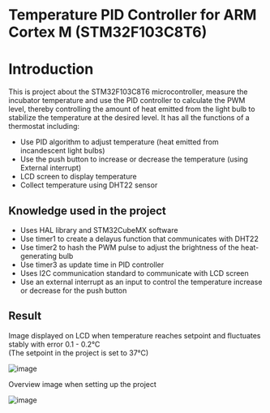# **Temperature PID Controller for ARM Cortex M (STM32F103C8T6)**
# **Introduction**
This is project about the STM32F103C8T6 microcontroller, measure the incubator temperature and use the PID controller to calculate the PWM level, thereby controlling the amount of heat emitted from the light bulb to stabilize the temperature at the desired level. It has all the functions of a thermostat including:
- Use PID algorithm to adjust temperature (heat emitted from incandescent light bulbs)
- Use the push button to increase or decrease the temperature (using External interrupt)
- LCD screen to display temperature
- Collect temperature using DHT22 sensor
## Knowledge used in the project

- Uses HAL library and STM32CubeMX software
- Use timer1 to create a delayus function that communicates with DHT22
- Use timer2 to hash the PWM pulse to adjust the brightness of the heat-generating bulb
- Use timer3 as update time in PID controller
- Uses I2C communication standard to communicate with LCD screen
- Use an external interrupt as an input to control the temperature increase or decrease for the push button

## Result

Image displayed on LCD when temperature reaches setpoint and fluctuates stably with error 0.1 - 0.2°C  
(The setpoint in the project is set to 37°C)

![image](https://github.com/user-attachments/assets/b4a5feb5-d683-487f-a1de-2b22da7e35d6)

Overview image when setting up the project

![image](https://github.com/user-attachments/assets/6990807c-3b0e-40c9-842c-ad4126f4ccb9)


